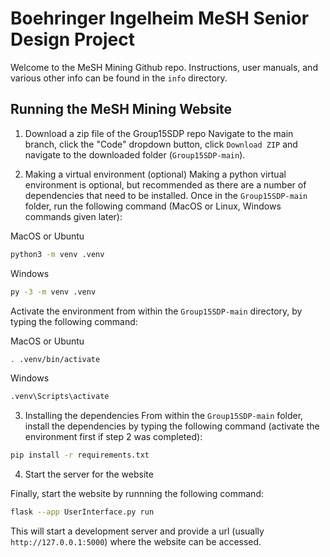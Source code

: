 # Boehringer Ingelheim MeSH Senior Design Project

Welcome to the MeSH Mining Github repo. Instructions, user manuals, and various other info can be found in the `info` directory.

## Running the MeSH Mining Website

1. Download a zip file of the Group15SDP repo
Navigate to the main branch, click the "Code" dropdown button, click `Download ZIP` and navigate to the downloaded folder (`Group15SDP-main`).

2. Making a virtual environment (optional)
Making a python virtual environment is optional, but recommended as there are a number of dependencies that need to be installed. Once in the `Group15SDP-main` folder, run the following command (MacOS or Linux, Windows commands given later):

MacOS or Ubuntu
```sh
python3 -m venv .venv
```

Windows
```sh
py -3 -m venv .venv
```

Activate the environment from within the `Group15SDP-main` directory, by typing the following command:

MacOS or Ubuntu
```sh
. .venv/bin/activate
```
Windows
```sh
.venv\Scripts\activate
```

3. Installing the dependencies
From within the `Group15SDP-main` folder, install the dependencies by typing the following command (activate the environment first if step 2 was completed):
```sh
pip install -r requirements.txt
```

4. Start the server for the website

Finally, start the website by runnning the following command:
```sh
flask --app UserInterface.py run
```

This will start a development server and provide a url (usually `http://127.0.0.1:5000`) where the website can be accessed.